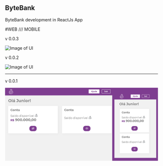 <!--Bora abrir um banco meu bom-->
## ByteBank
ByteBank development in ReactJs App

#WEB   ///   MOBILE

v 0.0.3

![Image of UI](https://github.com/vampyrsoda/ByteBank/blob/main/src/assets/images/bytebank-screen-v3.png)



v 0.0.2

![Image of UI](https://raw.githubusercontent.com/vampyrsoda/ByteBank/main/src/assets/images/bytebank-screen-v2.png)

---------

v 0.0.1

![Image of UI](./src/assets/images/bytebank-screen.png)
